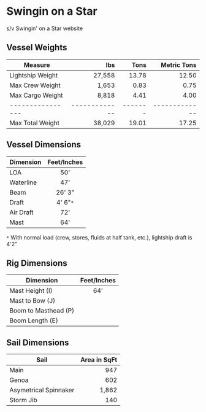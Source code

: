 # Swingin on a Star

s/v Swingin' on a Star website


## Vessel Weights

|Measure         | lbs         |  Tons | Metric Tons |
|----------------|------------:|------:|------------:|
|Lightship Weight|      27,558 | 13.78 |       12.50 |
|Max Crew Weight |       1,653 |  0.83 |        0.75 |
|Max Cargo Weight|       8,818 |  4.41 |        4.00 |
|----------------|-------------|-------|-------------|
|Max Total Weight|      38,029 | 19.01 |       17.25 |


## Vessel Dimensions

| Dimension | Feet/Inches |
|-----------|:-----------:|
|LOA        |50'          |
|Waterline  |47'          |
|Beam       |26' 3"       |
|Draft      |4' 6"`*`     |
|Air Draft  |72'          |
|Mast       |64'          |

`*` With normal load (crew, stores, fluids at half tank, etc.), lightship draft is 4'2"


## Rig Dimensions

| Dimension          | Feet/Inches |
|--------------------|:-----------:|
|Mast Height (I)     |64'          |
|Mast to Bow (J)     |             |
|Boom to Masthead (P)|             |
|Boom Length (E)     |             |


## Sail Dimensions

| Sail                |Area in SqFt|
|---------------------|-----------:|
|Main                 |947         |
|Genoa                |602         |
|Asymetrical Spinnaker|1,862       |
|Storm Jib            |140         |

